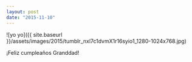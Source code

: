```yaml
---
layout: post
date: "2015-11-10"
---
```


![yo yo]({{ site.baseurl }}/assets/images/2015/tumblr_nxl7c1dvmX1r16syio1_1280-1024x768.jpg)

¡Feliz cumpleaños Granddad!
